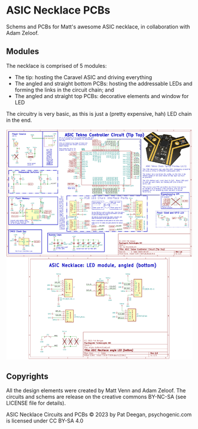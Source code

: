 # ASIC Necklace PCBs

Schems and PCBs for Matt's awesome ASIC necklace, in collaboration with Adam Zeloof.

## Modules

The necklace is comprised of 5 modules:

   * The tip: hosting the Caravel ASIC and driving everything
   * The angled and straight bottom PCBs: hosting the addressable LEDs and forming the links in the circuit chain; and
   * The angled and straight top PCBs: decorative elements and window for LED
   

The circuitry is very basic, as this is just a (pretty expensive, hah) LED chain in the end.

![ASIC Necklace](https://raw.githubusercontent.com/psychogenic/asic-necklace-pcbs/main/doc/asic-necklace-schem.jpg)

## Copyrights

All the design elements were created by Matt Venn and Adam Zeloof.  The circuits and schems are release on the creative commons BY-NC-SA (see LICENSE file for details).

ASIC Necklace Circuits and PCBs © 2023 by Pat Deegan, psychogenic.com is licensed under CC BY-SA 4.0 


